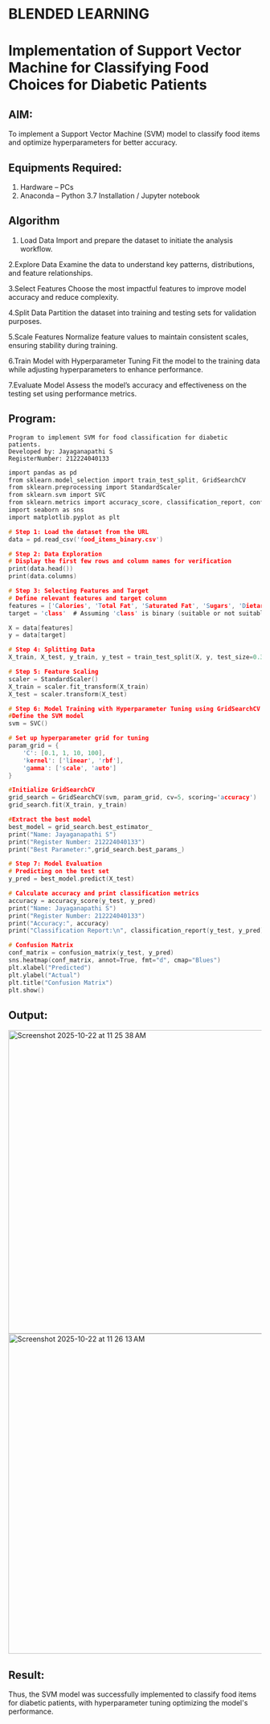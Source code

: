 # BLENDED LEARNING
# Implementation of Support Vector Machine for Classifying Food Choices for Diabetic Patients

## AIM:
To implement a Support Vector Machine (SVM) model to classify food items and optimize hyperparameters for better accuracy.

## Equipments Required:
1. Hardware – PCs
2. Anaconda – Python 3.7 Installation / Jupyter notebook

## Algorithm
1. Load Data Import and prepare the dataset to initiate the analysis workflow.
   
2.Explore Data Examine the data to understand key patterns, distributions, and feature relationships.

3.Select Features Choose the most impactful features to improve model accuracy and reduce complexity.

4.Split Data Partition the dataset into training and testing sets for validation purposes.

5.Scale Features Normalize feature values to maintain consistent scales, ensuring stability during training.

6.Train Model with Hyperparameter Tuning Fit the model to the training data while adjusting hyperparameters to enhance performance.

7.Evaluate Model Assess the model’s accuracy and effectiveness on the testing set using performance metrics.

## Program:
```
Program to implement SVM for food classification for diabetic patients.
Developed by: Jayaganapathi S
RegisterNumber: 212224040133
```
``` .c
import pandas as pd
from sklearn.model_selection import train_test_split, GridSearchCV
from sklearn.preprocessing import StandardScaler
from sklearn.svm import SVC
from sklearn.metrics import accuracy_score, classification_report, confusion_matrix
import seaborn as sns
import matplotlib.pyplot as plt

# Step 1: Load the dataset from the URL
data = pd.read_csv('food_items_binary.csv')

# Step 2: Data Exploration
# Display the first few rows and column names for verification
print(data.head())
print(data.columns)

# Step 3: Selecting Features and Target
# Define relevant features and target column
features = ['Calories', 'Total Fat', 'Saturated Fat', 'Sugars', 'Dietary Fiber', 'Protein']
target = 'class'  # Assuming 'class' is binary (suitable or not suitable for diabetic patients)

X = data[features]
y = data[target]

# Step 4: Splitting Data
X_train, X_test, y_train, y_test = train_test_split(X, y, test_size=0.3, random_state=42)

# Step 5: Feature Scaling
scaler = StandardScaler()
X_train = scaler.fit_transform(X_train)
X_test = scaler.transform(X_test)

# Step 6: Model Training with Hyperparameter Tuning using GridSearchCV
#Define the SVM model
svm = SVC()

# Set up hyperparameter grid for tuning
param_grid = {
    'C': [0.1, 1, 10, 100],
    'kernel': ['linear', 'rbf'],
    'gamma': ['scale', 'auto']
}

#Initialize GridSearchCV
grid_search = GridSearchCV(svm, param_grid, cv=5, scoring='accuracy')
grid_search.fit(X_train, y_train)

#Extract the best model
best_model = grid_search.best_estimator_
print("Name: Jayaganapathi S")
print("Register Number: 212224040133")
print("Best Parameter:",grid_search.best_params_)

# Step 7: Model Evaluation
# Predicting on the test set
y_pred = best_model.predict(X_test)

# Calculate accuracy and print classification metrics
accuracy = accuracy_score(y_test, y_pred)
print("Name: Jayaganapathi S")
print("Register Number: 212224040133")
print("Accuracy:", accuracy)
print("Classification Report:\n", classification_report(y_test, y_pred))

# Confusion Matrix
conf_matrix = confusion_matrix(y_test, y_pred)
sns.heatmap(conf_matrix, annot=True, fmt="d", cmap="Blues")
plt.xlabel("Predicted")
plt.ylabel("Actual")
plt.title("Confusion Matrix")
plt.show()
```

## Output:
<img width="755" height="604" alt="Screenshot 2025-10-22 at 11 25 38 AM" src="https://github.com/user-attachments/assets/15b8f263-1071-448d-9b37-91ffeace6b93" />
<img width="661" height="637" alt="Screenshot 2025-10-22 at 11 26 13 AM" src="https://github.com/user-attachments/assets/d325fe39-e77c-485f-b082-858f9eff40c0" />

## Result:
Thus, the SVM model was successfully implemented to classify food items for diabetic patients, with hyperparameter tuning optimizing the model's performance.
